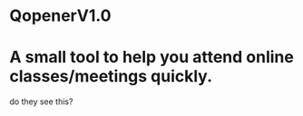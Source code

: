 # QopenerV1.0
# A small tool to help you attend online classes/meetings quickly.

do they see this?


